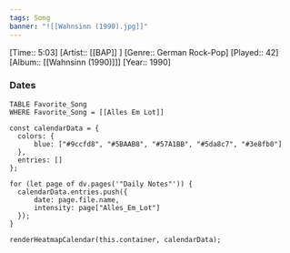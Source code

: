 ```yaml
---
tags: Song  
banner: "![[Wahnsinn (1990).jpg]]"
---
```

[Time:: 5:03]
[Artist:: [[BAP]] ]
[Genre:: German Rock-Pop]
[Played:: 42]
[Album:: [[Wahnsinn (1990)]]]
[Year:: 1990]
### Dates
````dataview
TABLE Favorite_Song
WHERE Favorite_Song = [[Alles Em Lot]]
````

  ```dataviewjs
const calendarData = { 
	colors: { 
		blue: ["#9ccfd8", "#5BAAB8", "#57A1BB", "#5da8c7", "#3e8fb0"] 
	}, 
	entries: [] 
}; 

for (let page of dv.pages('"Daily Notes"')) { 
	calendarData.entries.push({ 
		date: page.file.name, 
		intensity: page["Alles_Em_Lot"]
	}); 
} 

renderHeatmapCalendar(this.container, calendarData);
```
